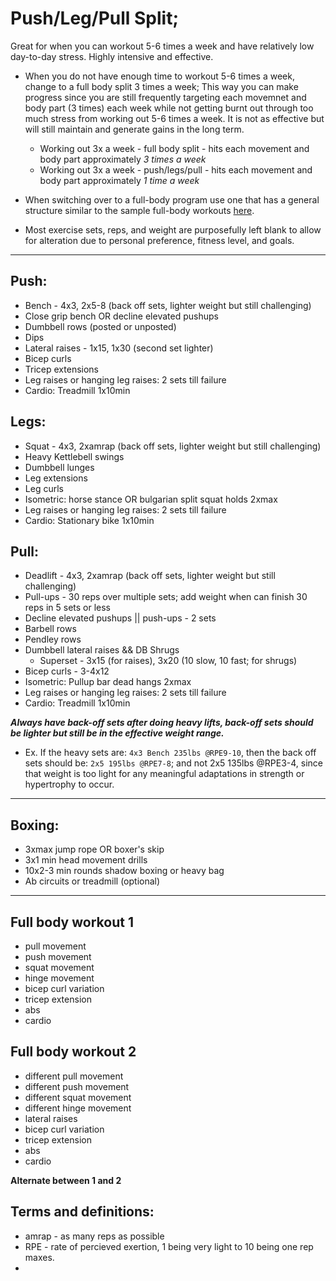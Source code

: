 # Push/Leg/Pull Split; 
Great for when you can workout 5-6 times a week and have relatively low day-to-day stress. Highly intensive and effective.

- When you do not have enough time to workout 5-6 times a week, change to a full body split 3 times a week; 
	This way you can make progress since you are still frequently targeting each movemnet and body part (3 times) each week while 
    not getting burnt out through too much stress from working out 5-6 times a week. It is not as effective but will still maintain and
	generate gains in the long term.
	
	- Working out 3x a week - full body split - hits each movement and body part approximately *3 times a week*
	- Working out 3x a week - push/legs/pull - hits each movement and body part approximately *1 time a week*

 - When switching over to a full-body program use one that has a general structure similar to the sample full-body workouts [here](https://github.com/MuhammedAbu/Workout-Sample-Routine/blob/main/README.md#full-body-workout-1).

 - Most exercise sets, reps, and weight are purposefully left blank to allow for alteration due to personal preference, fitness level, and goals.

---
## Push:
- Bench  - 4x3, 2x5-8 (back off sets, lighter weight but still challenging)
- Close grip bench OR decline elevated pushups
- Dumbbell rows (posted or unposted)
- Dips 
- Lateral raises - 1x15, 1x30 (second set lighter)
- Bicep curls
- Tricep extensions
- Leg raises or hanging leg raises: 2 sets till failure
- Cardio: Treadmill 1x10min

## Legs:
- Squat - 4x3, 2xamrap (back off sets, lighter weight but still challenging)
- Heavy Kettlebell swings
- Dumbbell lunges
- Leg extensions
- Leg curls
- Isometric: horse stance OR bulgarian split squat holds 2xmax
- Leg raises or hanging leg raises: 2 sets till failure
- Cardio: Stationary bike 1x10min

## Pull:
- Deadlift - 4x3, 2xamrap (back off sets, lighter weight but still challenging)
- Pull-ups - 30 reps over multiple sets; add weight when can finish 30 reps in 5 sets or less 
- Decline elevated pushups || push-ups - 2 sets 
- Barbell rows        
- Pendley rows   
- Dumbbell lateral raises && DB Shrugs
	* Superset - 3x15 (for raises), 3x20 (10 slow, 10 fast; for shrugs) 		
- Bicep curls      - 3-4x12
- Isometric: Pullup bar dead hangs 2xmax
- Leg raises or hanging leg raises: 2 sets till failure
- Cardio: Treadmill 1x10min

***Always have back-off sets after doing heavy lifts, back-off sets should be lighter but still be in the effective weight range.***
- Ex. If the heavy sets are: `4x3 Bench 235lbs @RPE9-10`, then the back off sets should be: `2x5 195lbs @RPE7-8`; and not 2x5 135lbs @RPE3-4, since that weight is too light for any meaningful adaptations in strength or hypertrophy to occur.

---
## Boxing:
- 3xmax jump rope OR boxer's skip
- 3x1 min head movement drills
- 10x2-3 min rounds shadow boxing or heavy bag
- Ab circuits or treadmill (optional)
	
---
## Full body workout 1 
- pull movement 
- push movement 
- squat movement 
- hinge movement  
- bicep curl variation
- tricep extension
- abs
- cardio

## Full body workout 2
- different pull movement 
- different push movement 
- different squat movement 
- different hinge movement 
- lateral raises 
- bicep curl variation
- tricep extension
- abs
- cardio

**Alternate between 1 and 2**

## Terms and definitions:
- amrap - as many reps as possible
- RPE - rate of percieved exertion, 1 being very light to 10 being one rep maxes.
- 
